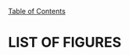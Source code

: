 [Table of Contents](https://github.com/JeffDeCola/my-masters-thesis#table-of-contents)

# LIST OF FIGURES
